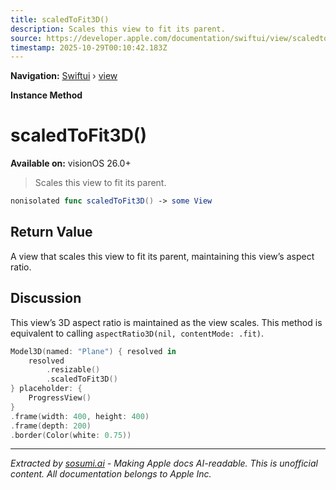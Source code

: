 ```yaml
---
title: scaledToFit3D()
description: Scales this view to fit its parent.
source: https://developer.apple.com/documentation/swiftui/view/scaledtofit3d()
timestamp: 2025-10-29T00:10:42.183Z
---
```


**Navigation:** [Swiftui](/documentation/swiftui) › [view](/documentation/swiftui/view)

**Instance Method**

# scaledToFit3D()

**Available on:** visionOS 26.0+

> Scales this view to fit its parent.

```swift
nonisolated func scaledToFit3D() -> some View
```

## Return Value

A view that scales this view to fit its parent, maintaining this view’s aspect ratio.

## Discussion

This view’s 3D aspect ratio is maintained as the view scales. This method is equivalent to calling `aspectRatio3D(nil, contentMode: .fit)`.

```swift
Model3D(named: "Plane") { resolved in
    resolved
        .resizable()
        .scaledToFit3D()
} placeholder: {
    ProgressView()
}
.frame(width: 400, height: 400)
.frame(depth: 200)
.border(Color(white: 0.75))
```

---

*Extracted by [sosumi.ai](https://sosumi.ai) - Making Apple docs AI-readable.*
*This is unofficial content. All documentation belongs to Apple Inc.*
